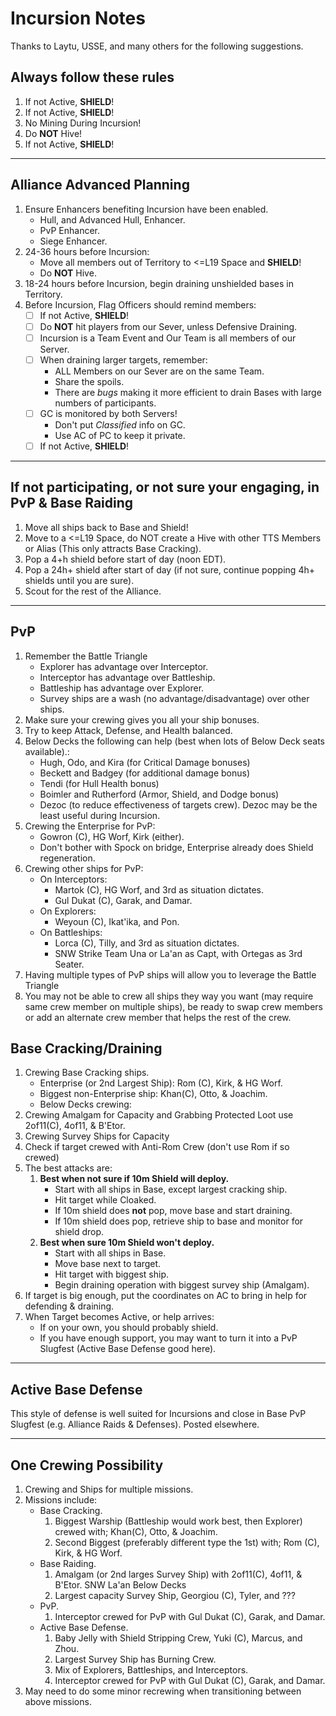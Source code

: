 # Incursion Notes

Thanks to Laytu, USSE, and many others for the following suggestions.

## Always follow these rules
1. If not Active, __SHIELD__!
1. If not Active, __SHIELD__!
1. No Mining During Incursion!
1. Do __NOT__ Hive!
1. If not Active, __SHIELD__!

___

## Alliance Advanced Planning
1. Ensure Enhancers benefiting Incursion have been enabled.
   - Hull, and Advanced Hull, Enhancer.
   - PvP Enhancer.
   - Siege Enhancer.
1. 24-36 hours before Incursion:
   - Move all members out of Territory to <=L19 Space and __SHIELD__!
   - Do __NOT__ Hive.
1. 18-24 hours before Incursion, begin draining unshielded bases in Territory.
1. Before Incursion, Flag Officers should remind members:
   - [ ] If not Active, __SHIELD__!
   - [ ] Do __NOT__ hit players from our Sever, unless Defensive Draining.
   - [ ] Incursion is a Team Event and Our Team is all members of our Server.
   - [ ] When draining larger targets, remember:
      - ALL Members on our Sever are on the same Team.
      - Share the spoils.
      - There are *bugs* making it more efficient to drain Bases with large numbers of participants.
   - [ ] GC is monitored by both Servers!
      - Don't put *Classified* info on GC.
      - Use AC of PC to keep it private.
   - [ ] If not Active, __SHIELD__!

___

## If not participating, or not sure your engaging, in PvP & Base Raiding
1. Move all ships back to Base and Shield!
1. Move to a <=L19 Space, do NOT create a Hive with other TTS Members or Alias (This only attracts Base Cracking).
1. Pop a 4+h shield before start of day (noon EDT).
1. Pop a 24h+ shield after start of day (if not sure, continue popping 4h+ shields until you are sure).
1. Scout for the rest of the Alliance.

___

## PvP
1. Remember the Battle Triangle
   - Explorer has advantage over Interceptor.
   - Interceptor has advantage over Battleship.
   - Battleship has advantage over Explorer.
   - Survey ships are a wash (no advantage/disadvantage) over other ships.
1. Make sure your crewing gives you all your ship bonuses.
1. Try to keep Attack, Defense, and Health balanced.
1. Below Decks the following can help (best when lots of Below Deck seats available).:
   - Hugh, Odo, and Kira (for Critical Damage bonuses)
   - Beckett and Badgey (for additional damage bonus)
   - Tendi (for Hull Health bonus)
   - Boimler and Rutherford (Armor, Shield, and Dodge bonus)
   - Dezoc (to reduce effectiveness of targets crew). Dezoc may be the least useful during Incursion.
1. Crewing the Enterprise for PvP:
   - Gowron (C), HG Worf, Kirk (either).
   - Don't bother with Spock on bridge, Enterprise already does Shield regeneration.
1. Crewing other ships for PvP:
   - On Interceptors: 
     - Martok (C), HG Worf, and 3rd as situation dictates.
     - Gul Dukat (C), Garak, and Damar.
   - On Explorers:
     - Weyoun (C), Ikat'ika, and Pon.
   - On Battleships:
     - Lorca (C), Tilly, and 3rd as situation dictates.
     - SNW Strike Team Una or La'an as Capt, with Ortegas as 3rd Seater.
1. Having multiple types of PvP ships will allow you to leverage the Battle Triangle
1. You may not be able to crew all ships they way you want (may require same crew member on multiple ships), be ready to swap crew members or add an alternate crew member that helps the rest of the crew.

## Base Cracking/Draining
1. Crewing Base Cracking ships.
   - Enterprise (or 2nd Largest Ship): Rom (C), Kirk, & HG Worf.
   - Biggest non-Enterprise ship: Khan(C), Otto, & Joachim.
   - Below Decks crewing:
1. Crewing Amalgam for Capacity and Grabbing Protected Loot use 2of11(C), 4of11, & B'Etor.
1. Crewing Survey Ships for Capacity
1. Check if target crewed with Anti-Rom Crew (don't use Rom if so crewed)
1. The best attacks are:
   1. __Best when not sure if 10m Shield will deploy.__
      - Start with all ships in Base, except largest cracking ship.
      - Hit target while Cloaked.
      - If 10m shield does __not__ pop, move base and start draining.
      - If 10m shield does pop, retrieve ship to base and monitor for shield drop.
   1. __Best when sure 10m Shield won't deploy.__
      - Start with all ships in Base.
      - Move base next to target.
      - Hit target with biggest ship.
      - Begin draining operation with biggest survey ship (Amalgam).
1. If target is big enough, put the coordinates on AC to bring in help for defending & draining.
1. When Target becomes Active, or help arrives:
   - If on your own, you should probably shield.
   - If you have enough support, you may want to turn it into a PvP Slugfest (Active Base Defense good here).
   
___

## Active Base Defense

This style of defense is well suited for Incursions and close in Base PvP Slugfest (e.g. Alliance Raids & Defenses). Posted elsewhere.

___

## One Crewing Possibility
1. Crewing and  Ships for multiple missions.
1. Missions include:
   - Base Cracking.
     1. Biggest Warship (Battleship would work best, then Explorer) crewed with; Khan(C), Otto, & Joachim.
     1. Second Biggest (preferably different type the 1st) with; Rom (C), Kirk, & HG Worf.
   - Base Raiding.
     1. Amalgam (or 2nd larges Survey Ship) with 2of11(C), 4of11, & B'Etor. SNW La'an Below Decks
     1. Largest capacity Survey Ship, Georgiou (C), Tyler, and ???
   - PvP.
     1. Interceptor crewed for PvP with Gul Dukat (C), Garak, and Damar.
   - Active Base Defense.
     1. Baby Jelly with Shield Stripping Crew, Yuki (C), Marcus, and Zhou.
     1. Largest Survey Ship has Burning Crew.
     1. Mix of Explorers, Battleships, and Interceptors. 
     1. Interceptor crewed for PvP with Gul Dukat (C), Garak, and Damar.
1. May need to do some minor recrewing when transitioning between above missions.
